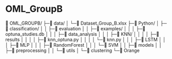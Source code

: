 # OML_GroupB
 
📁 OML_GROUPB/
├─📁 data/
│ └─📄 Dataset_Group_B.xlsx
├─📁 Python/
│ ├─📁 classification/
│ │ ├─📁 evaluation
│ │ ├─📁 examples/
│ │ │ ├─📄 optuna_studies.db
│ │ │ ├─📁 data_analysis
│ │ │ ├─📁 KNN/
│ │ │ │ ├─📁 results
│ │ │ │ ├─📄 knn_optuna.py
│ │ │ │ └─📄 knn.py
│ │ │ ├─📁 LSTM
│ │ │ ├─📁 MLP
│ │ │ ├─📁 RandomForest
│ │ │ └─📁 SVM
│ │ ├─📁 models
│ │ ├─📁 preprocessing
│ │ └─📁 utils
│ └─📁 clustering
└─📁 Orange
